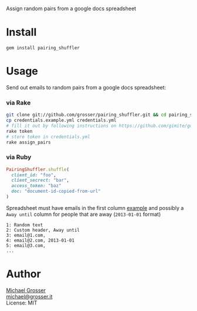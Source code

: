 Assign random pairs from a google docs spreadsheet

Install
=======

    gem install pairing_shuffler

Usage
=====

Send out emails to random pairs from a google docs spreadsheet:

### via Rake

```Bash
git clone git://github.com/grosser/pairing_shuffler.git && cd pairing_shuffler
cp credentials.example.yml credentials.yml
# fill it out by following instructions on https://github.com/gimite/google-drive-ruby/blob/master/doc/authorization.md#on-behalf-of-you-command-line-authorization
rake token
# store token in credentials.yml
rake assign_pairs
```

### via Ruby

```Ruby
PairingShuffler.shuffle(
  client_id: "foo",
  client_secrect: "bar",
  access_token: "baz"
  doc: "document-id-copied-from-url"
)
```

Spreadsheet must have emails in the first column [example](https://docs.google.com/spreadsheet/ccc?key=0Aj3Q63sKeQFodHVWSGs1MjFOeFhQV0lEYnVVbUVUYXc#gid=0)
and possibly a `Away until` column for people that are away (`2013-01-01` format)
```
1: Random text
2: Custom header, Away until
3: email@1.com,
4: email@2.com, 2013-01-01
5: email@3.com,
...
```

Author
======
[Michael Grosser](http://grosser.it)<br/>
michael@grosser.it<br/>
License: MIT
